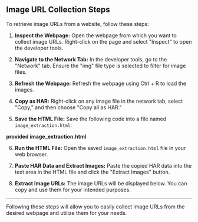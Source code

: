## Image URL Collection Steps

To retrieve image URLs from a website, follow these steps:

1. **Inspect the Webpage:**
   Open the webpage from which you want to collect image URLs. Right-click on the page and select "Inspect" to open the developer tools.

2. **Navigate to the Network Tab:**
   In the developer tools, go to the "Network" tab. Ensure the "img" file type is selected to filter for image files.

3. **Refresh the Webpage:**
   Refresh the webpage using Ctrl + R to load the images.

4. **Copy as HAR:**
   Right-click on any image file in the network tab, select "Copy," and then choose "Copy all as HAR."

5. **Save the HTML File:**
   Save the following code into a file named `image_extraction.html`:

**provided image_extraction.html**

6. **Run the HTML File:**
   Open the saved `image_extraction.html` file in your web browser.

7. **Paste HAR Data and Extract Images:**
   Paste the copied HAR data into the text area in the HTML file and click the "Extract Images" button.

8. **Extract Image URLs:**
   The image URLs will be displayed below. You can copy and use them for your intended purposes.

---

Following these steps will allow you to easily collect image URLs from the desired webpage and utilize them for your needs.

